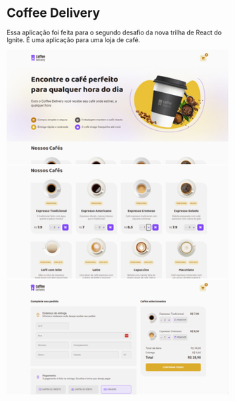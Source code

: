 # Coffee Delivery

Essa aplicação foi feita para o segundo desafio da nova trilha de React do Ignite. É uma aplicação para uma loja de café.

![](https://github.com/FilipePfluck/coffeeDelivery/blob/main/images/coffee-delivery-1.png)
![](https://github.com/FilipePfluck/coffeeDelivery/blob/main/images/coffee-delivery-2.png)
![](https://github.com/FilipePfluck/coffeeDelivery/blob/main/images/coffee-delivery-3.png)
